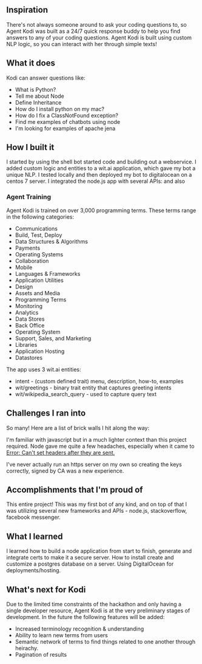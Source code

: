 ## Inspiration
There's not always someone around to ask your coding questions to, so Agent Kodi was built as a 24/7 quick response buddy to help you find answers to any of your coding questions. Agent Kodi is built using custom NLP logic, so you can interact with her through simple texts!

## What it does
Kodi can answer questions like:
* What is Python?
* Tell me about Node
* Define Inheritance
* How do I install python on my mac?
* How do I fix a ClassNotFound exception?
* Find me examples of chatbots using node
* I'm looking for examples of apache jena


## How I built it

I started by using the shell bot started code and building out a webservice. I added custom logic and entities to a wit.ai application, which gave my bot a unique NLP. I tested locally and then deployed my bot to digitalocean on a centos 7 server. I integrated the node.js app with several APIs: and also
### Agent Training
Agent Kodi is trained on over 3,000 programming terms. These terms range in the following categories: 
* Communications
* Build, Test, Deploy
* Data Structures & Algorithms
* Payments
* Operating Systems
* Collaboration
* Mobile
* Languages & Frameworks
* Application Utilities
* Design
* Assets and Media
* Programming Terms
* Monitoring
* Analytics
* Data Stores
* Back Office
* Operating System
* Support, Sales, and Marketing
* Libraries
* Application Hosting
* Datastores

The app uses 3 wit.ai entities: 
* intent - (custom defined trait) menu, description, how-to, examples
* wit/greetings - binary trait entity that captures greeting intents 
* wit/wikipedia_search_query - used to capture query text


## Challenges I ran into
So many! Here are a list of brick walls I hit along the way:

I'm familiar with javascript but in a much lighter context than this project required. Node gave me quite a few headaches, especially when it came to [Error: Can't set headers after they are sent.](github.com)

I've never actually run an https server on my own so creating the keys correctly, signed by CA was a new experience.



## Accomplishments that I'm proud of
This entire project! This was my first bot of any kind, and on top of that I was utilizing several new frameworks and APIs - node.js, stackoverflow, facebook messenger. 

## What I learned
I learned how to build a node application from start to finish, generate and integrate certs to make it a secure server.
How to install create and customize a postgres database on a server.
Using DigitalOcean for deployments/hosting.


## What's next for Kodi
Due to the limited time constraints of the hackathon and only having a single developer resource, Agent Kodi is at the very preliminary stages of development. In the future the following features will be added:
* Increased terminology recognition & understanding
* Ability to learn new terms from users
* Semantic network of terms to find things related to one another through heirachy.
* Pagination of results
